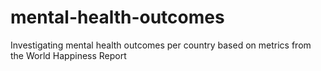 # mental-health-outcomes
Investigating mental health outcomes per country based on metrics from the World Happiness Report 
